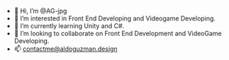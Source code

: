 - 👋 Hi, I’m @AG-jpg
- 👀 I’m interested in Front End Developing and Videogame Developing.
- 🌱 I’m currently learning Unity and C#.
- 💞️ I’m looking to collaborate on Front End Development and VideoGame Developing.
- 📫 contactme@aldoguzman.design

<!---
AG-jpg/AG-jpg is a ✨ special ✨ repository because its `README.md` (this file) appears on your GitHub profile.
You can click the Preview link to take a look at your changes.
--->
